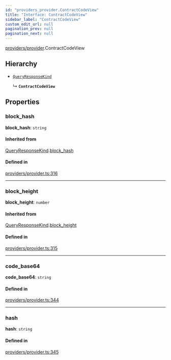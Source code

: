 ```yaml
---
id: "providers_provider.ContractCodeView"
title: "Interface: ContractCodeView"
sidebar_label: "ContractCodeView"
custom_edit_url: null
pagination_prev: null
pagination_next: null
---
```


[providers/provider](../modules/providers_provider.md).ContractCodeView

## Hierarchy

- [`QueryResponseKind`](providers_provider.QueryResponseKind.md)

  ↳ **`ContractCodeView`**

## Properties

### block\_hash

 **block\_hash**: `string`

#### Inherited from

[QueryResponseKind](providers_provider.QueryResponseKind.md).[block_hash](providers_provider.QueryResponseKind.md#block_hash)

#### Defined in

[providers/provider.ts:316](https://github.com/maxhr/near--near-api-js/blob/57fed346/packages/near-api-js/src/providers/provider.ts#L316)

___

### block\_height

 **block\_height**: `number`

#### Inherited from

[QueryResponseKind](providers_provider.QueryResponseKind.md).[block_height](providers_provider.QueryResponseKind.md#block_height)

#### Defined in

[providers/provider.ts:315](https://github.com/maxhr/near--near-api-js/blob/57fed346/packages/near-api-js/src/providers/provider.ts#L315)

___

### code\_base64

 **code\_base64**: `string`

#### Defined in

[providers/provider.ts:344](https://github.com/maxhr/near--near-api-js/blob/57fed346/packages/near-api-js/src/providers/provider.ts#L344)

___

### hash

 **hash**: `string`

#### Defined in

[providers/provider.ts:345](https://github.com/maxhr/near--near-api-js/blob/57fed346/packages/near-api-js/src/providers/provider.ts#L345)
